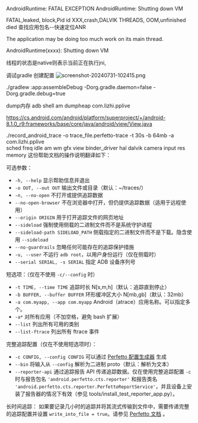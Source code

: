 AndroidRuntime: FATAL EXCEPTION
AndroidRuntime: Shutting down VM

FATAL,leaked, block,Pid id XXX,crash,DALVIK THREADS, OOM,unfinished died
查找应用包名--快速定位ANR

 The application may be doing too much work on its main thread.

AndroidRuntime(xxxx): Shutting down VM

线程的状态是native则表示当前正在执行jni,

调试gradle
创建配置
![screenshot-20240731-102415.png]()

./gradlew :app:assembleDebug -Dorg.gradle.daemon=false -Dorg.gradle.debug=true

dump内存
adb shell am dumpheap com.lizhi.pplive

https://cs.android.com/android/platform/superproject/+/android-8.1.0_r9:frameworks/base/core/java/android/view/View.java

./record_android_trace -o trace_file.perfetto-trace -t 30s -b 64mb -a com.lizhi.pplive \
sched freq idle am wm gfx view binder_driver hal dalvik camera input res memory
这份帮助文档的操作说明翻译如下：

可选参数：
- `-h, --help` 显示帮助信息并退出
- `-o OUT, --out OUT` 输出文件或目录（默认：~/traces/）
- `-n, --no-open` 不打开或提供追踪数据
- `--no-open-browser` 不在浏览器中打开，但仍提供追踪数据（适用于远程使用）
- `--origin ORIGIN` 用于打开追踪文件的网页地址
- `--sideload` 强制使用侧载的二进制文件而不是系统守护进程
- `--sideload-path SIDELOAD_PATH` 侧载指定的二进制文件而不是下载。隐含使用 `--sideload`
- `--no-guardrails` 忽略任何可能存在的追踪保护措施
- `-u, --user` 不运行 `adb root`，以用户身份运行（仅在侧载时）
- `--serial SERIAL, -s SERIAL` 指定 ADB 设备序列号

短选项：（仅在不使用 `-c/--config` 时）
- `-t TIME, --time TIME` 追踪时长 N[s,m,h]（默认：追踪直到停止）
- `-b BUFFER, --buffer BUFFER` 环形缓冲区大小 N[mb,gb]（默认：32mb）
- `-a com.myapp, --app com.myapp` Android（atrace）应用名称。可以指定多个。
- `-a*` 对所有应用（不加空格，避免 bash 扩展）
- `--list` 列出所有可用的类别
- `--list-ftrace` 列出所有 ftrace 事件

完整追踪配置（仅在不使用短选项时）：
- `-c CONFIG, --config CONFIG` 可以通过 [Perfetto 配置生成器](https://ui.perfetto.dev/#!/record) 生成
- `--bin` 将输入从 `--config` 解析为二进制 proto（默认：解析为文本）
- `--reporter-api` 通过追踪报告 API 传递追踪数据。仅在使用完整追踪配置 `-c` 时与报告包名 `'android.perfetto.cts.reporter'` 和报告类名 `'android.perfetto.cts.reporter.PerfettoReportService'`，并且设备上安装了报告器的情况下有效（参见 tools/install_test_reporter_app.py）。

长时间追踪：
如果要记录几小时的追踪并将其流式传输到文件中，需要传递完整的追踪配置并设置 `write_into_file = true`。请参见 [Perfetto 文档](https://perfetto.dev/docs/concepts/config#long-traces) 。
